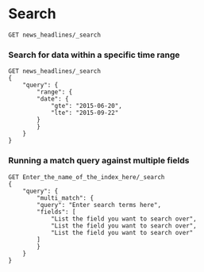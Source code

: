 # Search

    GET news_headlines/_search

### Search for data within a specific time range

    GET news_headlines/_search
    {
        "query": {
            "range": {
            "date": {
                "gte": "2015-06-20",
                "lte": "2015-09-22"
            }
            }
        }
    }

### Running a match query against multiple fields

    GET Enter_the_name_of_the_index_here/_search
    {
        "query": {
            "multi_match": {
            "query": "Enter search terms here",
            "fields": [
                "List the field you want to search over",
                "List the field you want to search over",
                "List the field you want to search over"
            ]
            }
        }
    }
